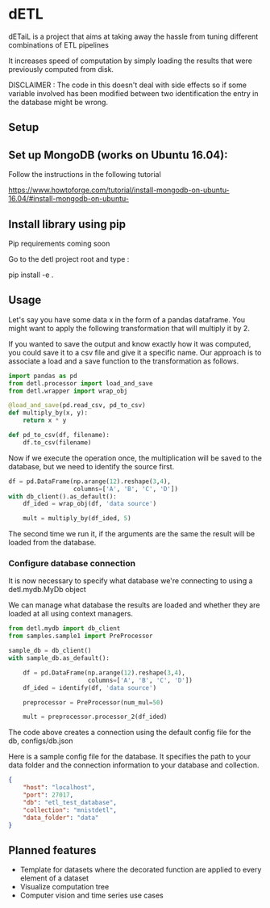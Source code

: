 # dETL

dETaiL is a project that aims at taking away the hassle from tuning different combinations of ETL pipelines

It increases speed of computation by simply loading the results that were previously computed from disk.

DISCLAIMER : The code in this doesn't deal with side effects so if some variable involved has been
modified between two identification the entry in the database might be wrong.

## Setup

Set up MongoDB (works on Ubuntu 16.04):
----------------------------

Follow the instructions in the following tutorial

https://www.howtoforge.com/tutorial/install-mongodb-on-ubuntu-16.04/#install-mongodb-on-ubuntu-


Install library using pip
-------------------------

Pip requirements coming soon

Go to the detl project root and type :

pip install -e .

## Usage

Let's say you have some data x in the form of a pandas dataframe. You might want to apply the
following transformation that will multiply it by 2.

If you wanted to save the output and know exactly how it was computed, you could save it to a csv
file and give it a specific name. Our approach is to associate a load and a save function to the
transformation as follows.

```python
import pandas as pd
from detl.processor import load_and_save
from detl.wrapper import wrap_obj

@load_and_save(pd.read_csv, pd_to_csv)
def multiply_by(x, y):
    return x * y

def pd_to_csv(df, filename):
    df.to_csv(filename)
```

Now if we execute the operation once, the multiplication will be saved to the database, but we need
to identify the source first.

```python
df = pd.DataFrame(np.arange(12).reshape(3,4),
                  columns=['A', 'B', 'C', 'D'])
with db_client().as_default():
    df_ided = wrap_obj(df, 'data source')

    mult = multiply_by(df_ided, 5)
```

The second time we run it, if the arguments are the same the result will be loaded from the
database.

### Configure database connection

It is now necessary to specify what database we're connecting to using a detl.mydb.MyDb object

We can manage what database the results are loaded and whether they are loaded at all using context
managers.
```python
from detl.mydb import db_client
from samples.sample1 import PreProcessor

sample_db = db_client()
with sample_db.as_default():

    df = pd.DataFrame(np.arange(12).reshape(3,4),
                      columns=['A', 'B', 'C', 'D'])
    df_ided = identify(df, 'data source')

    preprocessor = PreProcessor(num_mul=50)

    mult = preprocessor.processor_2(df_ided)
```
The code above creates a connection using the default config file for the db, configs/db.json

Here is a sample config file for the database. It specifies the path to your data folder and the
connection information to your database and collection.

```json
{
    "host": "localhost",
    "port": 27017,
    "db": "etl_test_database",
    "collection": "mnistdetl",
    "data_folder": "data"
}
```

Planned features
----------------
* Template for datasets where the decorated function are applied to every element of a dataset
* Visualize computation tree
* Computer vision and time series use cases

